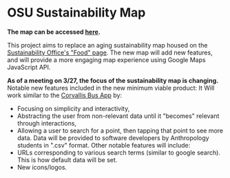 # OSU Sustainability Map
**The map can be accessed [here](http://carbon.campusops.oregonstate.edu/map/).**

This project aims to replace an aging sustainability map housed on the [Sustainability Office's "Food" page](http://fa.oregonstate.edu/sustainability/operations/food). The new map will add new features, and will provide a more engaging map experience using Google Maps JavaScript API.

**As of a meeting on 3/27, the focus of the sustainability map is changing.**
Notable new features included in the new minimum viable product:
It Will work similar to the [Corvallis Bus App](https://play.google.com/store/apps/details?id=osu.appclub.corvallisbus) by:
  - Focusing on simplicity and interactivity,
  - Abstracting the user from non-relevant data until it "becomes" relevant through interactions,
  - Allowing a user to search for a point, then tapping that point to see more data.
Data will be provided to software developers by Anthropology students in ".csv" format.
Other notable features will include:
 - URLs corresponding to various search terms (similar to google search). This is how default data will be set.
 - New icons/logos.
